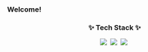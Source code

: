 ### Welcome!

<h3 align="center">✨ Tech Stack ✨</h3>
<div align="center">
  <img src="https://img.shields.io/badge/openjdk-000000.svg?style=for-the-badge&logo=openjdk&logoColor=000000" />&nbsp
  <img src="https://img.shields.io/badge/javascript-F7DF1E.svg?style=for-the-badge&logo=javascript&logoColor=20232a" />&nbsp
  <img src="https://img.shields.io/badge/html5-E34F26.svg?style=for-the-badge&logo=html5&logoColor=white" />&nbsp
</div>
